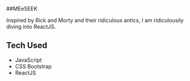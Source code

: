 ##MEeSEEK

Inspired by Rick and Morty and their ridiculous antics, I am ridiculousily diving into ReactJS. 


## Tech Used
* JavaScript
* CSS Bootstrap
* ReactJS

